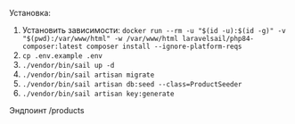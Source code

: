 Установка:

1. Установить зависимости: ```docker run --rm -u "$(id -u):$(id -g)" -v "$(pwd):/var/www/html" -w /var/www/html laravelsail/php84-composer:latest composer install --ignore-platform-reqs```
2. ```cp .env.example .env```
3. ```./vendor/bin/sail up -d```
4. ```./vendor/bin/sail artisan migrate```
5. ```./vendor/bin/sail artisan db:seed --class=ProductSeeder```
6. ```./vendor/bin/sail artisan key:generate```

Эндпоинт /products